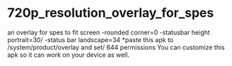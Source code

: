 # 720p_resolution_overlay_for_spes
an overlay for spes to fit screen 
-rounded corner=0
-statusbar height portrait=30/
-status bar landscape=34
*paste this apk to /system/product/overlay and set/ 644 permissions
You can customize this apk so it can work on your device as well.
